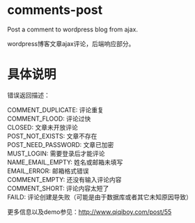 # comments-post
Post a comment to wordpress blog from ajax.

wordpress博客文章ajax评论，后端响应部分。

# 具体说明
错误返回描述：  

COMMENT_DUPLICATE: 评论重复  
COMMENT_FLOOD: 评论过快  
CLOSED: 文章未开放评论  
POST_NOT_EXISTS: 文章不存在  
POST_NEED_PASSWORD: 文章已加密  
MUST_LOGIN: 需要登录后才能评论  
NAME_EMAIL_EMPTY: 姓名或邮箱未填写  
EMAIL_ERROR: 邮箱格式错误  
COMMENT_EMPTY: 还没有输入评论内容  
COMMENT_SHORT: 评论内容太短了  
FAILD: 评论创建是失败（可能是由于数据库或者其它未知原因导致）


更多信息以及demo参见：http://www.qiqiboy.com/post/55

